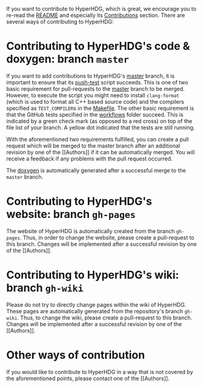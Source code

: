 If you want to contribute to HyperHDG, which is great, we encourage you to re-read the [README](
https://github.com/AndreasRupp/HyperHDG/blob/master/README.md) and especially its [Contributions](
https://github.com/AndreasRupp/HyperHDG/tree/master#contributions) section. There are several ways
of contributing to HyperHDG:


# Contributing to HyperHDG's code & doxygen: branch `master`

If you want to add contributions to HyperHDG's [master](
https://github.com/AndreasRupp/HyperHDG/tree/master) branch, it is important to ensure that its
[push-test](https://github.com/AndreasRupp/HyperHDG/blob/master/shell_scripts/push_test.sh) script
succeeds. This is one of two basic requirement for pull-requests to the [master](
https://github.com/AndreasRupp/HyperHDG/tree/master) branch to be merged. However, to execute the
script you might need to install `clang-format` (which is used to format all C++ based source code)
and the compilers  specified as `TEST_COMPILER`s in the [Makefile](
https://github.com/AndreasRupp/HyperHDG/blob/master/Makefile). The other basic requirement is that
the GitHub tests specified in the [workflows](
https://github.com/AndreasRupp/HyperHDG/tree/master/.github/workflows) folder succeed. This is
indicated by a green check mark (as opposed to a red cross) on top of the file list of your branch.
A yellow dot indicated that the tests are still running.

With the aforementioned two requirements fulfilled, you can create a pull request which will be
merged to the master branch after an additional revision by one of the [[Authors]] if it can be
automatically merged. You will receive a feedback if any problems with the pull request occurred.

The [doxygen](https://hyperhdg.github.io/auto_pages/doxygen) is automatically generated after
a successful merge to the `master` branch.


# Contributing to HyperHDG's website: branch `gh-pages`

The website of HyperHDG is automatically created from the branch `gh-pages`. Thus, in order to
change the website, please create a pull-request to this branch. Changes will be implemented after
a successful revision by one of the [[Authors]].


# Contributing to HyperHDG's wiki: branch `gh-wiki`

Please do not try to directly change pages within the wiki of HyperHDG. These pages are 
automatically generated from the repository's branch `gh-wiki`. Thus, to change the wiki, please
create a pull-request to this branch. Changes will be implemented after a successful revision by one
of the [[Authors]].


# Other ways of contribution

If you would like to contribute to HyperHDG in a way that is not covered by the aforementioned
points, please contact one of the [[Authors]].
